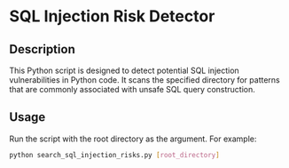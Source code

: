 # SQL Injection Risk Detector

## Description
This Python script is designed to detect potential SQL injection vulnerabilities in Python code. It scans the specified directory for patterns that are commonly associated with unsafe SQL query construction.

## Usage
Run the script with the root directory as the argument. For example:

```bash
python search_sql_injection_risks.py [root_directory]
